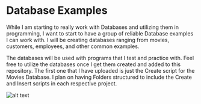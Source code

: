 # Database Examples

While I am starting to really work with Databases and utilizing them in programming, I want to start to have a group of reliable Database
examples I can work with. I will be creating databases ranging from movies, customers, employees, and other common examples. 

The databases 
will be used with programs that I test and practice with. Feel free to utilize the databases once I get them created and added to this 
repository. The first one that I have uploaded is just the Create script for the Movies Database. I plan on having Folders structured
to include the Create and Insert scripts in each respective project. 

![alt text](https://www.nightlionsecurity.com/wp-content/uploads/2017/02/database-graphic-hi-res.jpg)
